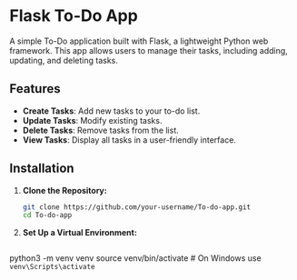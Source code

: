 # Flask To-Do App

A simple To-Do application built with Flask, a lightweight Python web framework. This app allows users to manage their tasks, including adding, updating, and deleting tasks.

## Features

- **Create Tasks**: Add new tasks to your to-do list.
- **Update Tasks**: Modify existing tasks.
- **Delete Tasks**: Remove tasks from the list.
- **View Tasks**: Display all tasks in a user-friendly interface.

## Installation

1. **Clone the Repository:**

   ```bash
   git clone https://github.com/your-username/To-do-app.git
   cd To-do-app
2. **Set Up a Virtual Environment:**
   ```bash
  python3 -m venv venv
  source venv/bin/activate  # On Windows use `venv\Scripts\activate`

